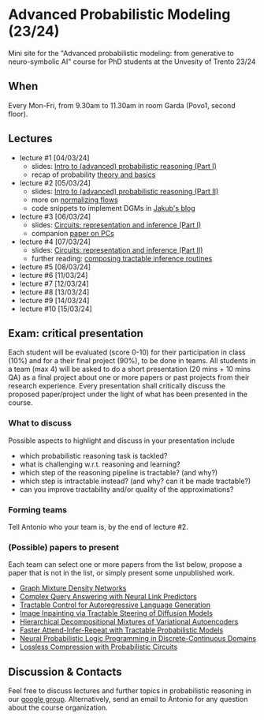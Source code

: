 # Advanced Probabilistic Modeling (23/24)
Mini site for the "Advanced probabilistic modeling: from generative to neuro-symbolic AI" course for PhD students at the Unvesity of Trento 23/24


## When

Every Mon-Fri, from 9.30am to 11.30am in room Garda (Povo1, second floor).

## Lectures

- lecture #1 [04/03/24]
   - slides: [Intro to (advanced) probabilistic reasoning (Part I)](https://github.com/arranger1044/adv-prob-mod-24/blob/main/slides/intro.pdf)
   - recap of probability [theory and basics](https://www.youtube.com/watch?v=TTo2kjrAuTo)
- lecture #2 [05/03/24]
   - slides: [Intro to (advanced) probabilistic reasoning (Part II)](https://github.com/arranger1044/adv-prob-mod-24/blob/main/slides/intro.pdf)
   - more on [normalizing flows](https://arxiv.org/abs/1912.02762)
   - code snippets to implement DGMs in [Jakub's blog](https://jmtomczak.github.io/)
- lecture #3 [06/03/24]
   - slides: [Circuits: representation and inference (Part I)](https://github.com/arranger1044/adv-prob-mod-24/blob/main/slides/circuits.pdf)
   - companion [paper on PCs](https://yoojungchoi.github.io/files/ProbCirc20.pdf)
- lecture #4 [07/03/24]
  - slides: [Circuits: representation and inference (Part II)](https://github.com/arranger1044/adv-prob-mod-24/blob/main/slides/circuits.pdf)
  - further reading: [composing tractable inference routines](https://papers.nips.cc/paper/2021/hash/6e01383fd96a17ae51cc3e15447e7533-Abstract.html)
- lecture #5 [08/03/24]
- lecture #6 [11/03/24]
- lecture #7 [12/03/24]
- lecture #8 [13/03/24]
- lecture #9 [14/03/24]
- lecture #10 [15/03/24]

## Exam: critical presentation
Each student will be evaluated (score 0-10) for their participation in class (10%) and for a their final project (90%), to be done in teams. 
All students in a team (max 4) will be asked to do a short presentation (20 mins + 10 mins QA) as a final project about one or more papers or past projects from their research experience. 
Every presentation shall critically discuss the proposed paper/project under the light of what has been presented in the course.

### What to discuss
Possible aspects to highlight and discuss in your presentation include

- which probabilistic reasoning task is tackled?
- what is challenging w.r.t. reasoning and learning?
- which step of the reasoning pipeline is tractable? (and why?)
- which step is intractable instead? (and why? can it be made tractable?)
- can you improve tractability and/or quality of the approximations?


### Forming teams
Tell Antonio who your team is, by the end of lecture #2.

### (Possible) papers to present
Each team can select one or more papers from the list below, propose a paper that is not in the list, or simply present some unpublished work.

- [Graph Mixture Density Networks](https://arxiv.org/abs/2012.03085)
- [Complex Query Answering with Neural Link Predictors](https://openreview.net/pdf?id=Mos9F9kDwkz)
- [Tractable Control for Autoregressive Language Generation](https://arxiv.org/abs/2304.07438)
- [Image Inpainting via Tractable Steering of Diffusion Models](https://arxiv.org/abs/2401.03349)
- [Hierarchical Decompositional Mixtures of Variational Autoencoders](https://proceedings.mlr.press/v97/tan19b.html)
- [Faster Attend-Infer-Repeat with Tractable Probabilistic Models](https://proceedings.mlr.press/v97/stelzner19a.html)
- [Neural Probabilistic Logic Programming in Discrete-Continuous Domains](https://arxiv.org/abs/2303.04660)
- [Lossless Compression with Probabilistic Circuits](https://openreview.net/forum?id=X_hByk2-5je)

## Discussion & Contacts
Feel free to discuss lectures and further topics in probabilistic reasoning in our [google group](mailto:advanced-probabilistic-modeling-2024-rnoos72391n9-unverified@unitn.it). Alternatively, send an email to Antonio for any question about the course organization. 


